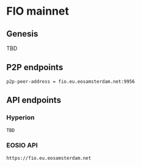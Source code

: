 # FIO mainnet

## Genesis

TBD

## P2P endpoints

```
p2p-peer-address = fio.eu.eosamsterdam.net:9956

```

## API endpoints

### Hyperion

```
TBD
```

### EOSIO API

```
https://fio.eu.eosamsterdam.net
```
